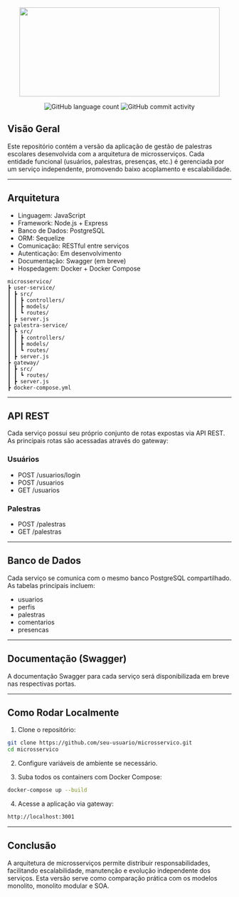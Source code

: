 
<div class="corpo" align="center"> 

<img src="./markdown/logo_md.png" width="450px" height="200px">

![GitHub language count](https://img.shields.io/github/languages/count/seu-usuario/microsservico?color=D46162)
![GitHub commit activity](https://img.shields.io/github/commit-activity/y/seu-usuario/microsservico?color=D46162)

</div>

## Visão Geral

Este repositório contém a versão da aplicação de gestão de palestras escolares desenvolvida com a arquitetura de microsserviços. Cada entidade funcional (usuários, palestras, presenças, etc.) é gerenciada por um serviço independente, promovendo baixo acoplamento e escalabilidade.

---

## Arquitetura

- Linguagem: JavaScript
- Framework: Node.js + Express
- Banco de Dados: PostgreSQL
- ORM: Sequelize
- Comunicação: RESTful entre serviços
- Autenticação: Em desenvolvimento
- Documentação: Swagger (em breve)
- Hospedagem: Docker + Docker Compose

```
microsservico/
┣ user-service/
┃ ┣ src/
┃ ┃ ┣ controllers/
┃ ┃ ┣ models/
┃ ┃ ┗ routes/
┃ ┣ server.js
┣ palestra-service/
┃ ┣ src/
┃ ┃ ┣ controllers/
┃ ┃ ┣ models/
┃ ┃ ┗ routes/
┃ ┣ server.js
┣ gateway/
┃ ┣ src/
┃ ┃ ┗ routes/
┃ ┣ server.js
┣ docker-compose.yml
```

---

## API REST

Cada serviço possui seu próprio conjunto de rotas expostas via API REST. As principais rotas são acessadas através do gateway:

### Usuários
- POST /usuarios/login
- POST /usuarios
- GET /usuarios

### Palestras
- POST /palestras
- GET /palestras

---

## Banco de Dados

Cada serviço se comunica com o mesmo banco PostgreSQL compartilhado. As tabelas principais incluem:

- usuarios
- perfis
- palestras
- comentarios
- presencas

---

## Documentação (Swagger)

A documentação Swagger para cada serviço será disponibilizada em breve nas respectivas portas.

---

## Como Rodar Localmente

1. Clone o repositório:
```bash
git clone https://github.com/seu-usuario/microsservico.git
cd microsservico
```

2. Configure variáveis de ambiente se necessário.

3. Suba todos os containers com Docker Compose:
```bash
docker-compose up --build
```

4. Acesse a aplicação via gateway:
```bash
http://localhost:3001
```

---

## Conclusão

A arquitetura de microsserviços permite distribuir responsabilidades, facilitando escalabilidade, manutenção e evolução independente dos serviços. Esta versão serve como comparação prática com os modelos monolito, monolito modular e SOA.